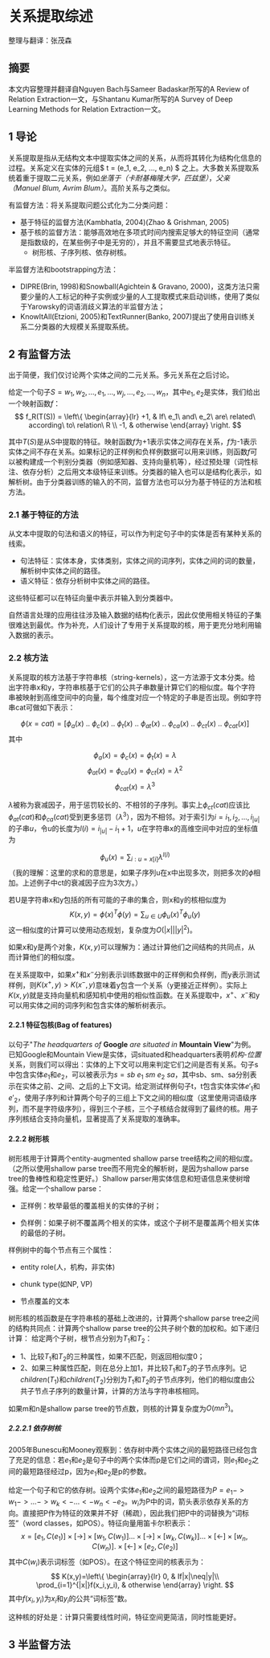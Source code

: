 # 关系提取综述

整理与翻译：张茂森

## 摘要
本文内容整理并翻译自Nguyen Bach与Sameer Badaskar所写的A Review of Relation Extraction一文，与Shantanu Kumar所写的A Survey of Deep Learning Methods for Relation Extraction一文。

## 1 导论
关系提取是指从无结构文本中提取实体之间的关系，从而将其转化为结构化信息的过程。关系定义在实体的元组$ t = (e_1, e_2, ..., e_n) $ 之上。大多数关系提取系统着重于提取二元关系，例如*坐落于（卡耐基梅隆大学，匹兹堡）*，*父亲（Manuel Blum, Avrim Blum）*。高阶关系与之类似。

有监督方法：将关系提取问题公式化为二分类问题：

- 基于特征的监督方法(Kambhatla, 2004)(Zhao & Grishman, 2005)
- 基于核的监督方法：能够高效地在多项式时间内搜索足够大的特征空间（通常是指数级的，在某些例子中是无穷的），并且不需要显式地表示特征。
  - 树形核、子序列核、依存树核。

半监督方法和bootstrapping方法：

- DIPRE(Brin, 1998)和Snowball(Agichtein & Gravano, 2000)，这类方法只需要少量的人工标记的种子实例或少量的人工提取模式来启动训练，使用了类似于Yarowsky的词语消歧义算法的半监督方法；
- KnowItAll(Etzioni, 2005)和TextRunner(Banko, 2007)提出了使用自训练关系二分类器的大规模关系提取系统。

## 2 有监督方法
出于简便，我们仅讨论两个实体之间的二元关系。多元关系在之后讨论。

给定一个句子$S = w_1, w_2, ..., e_1, ..., w_j, ..., e_2, ..., w_n$，其中$e_1, e_2$是实体，我们给出一个映射函数$f$：
$$
f_R(T(S)) = 
\left\{  
             \begin{array}{lr}  
             +1, & If\ e_1\ and\ e_2\ are\ related\ according\ to\ relation\ R \\
             -1, & otherwise   
             \end{array}  
\right.
$$

其中$T(S)$是从S中提取的特征。映射函数$f$为+1表示实体之间存在关系，$f$为-1表示实体之间不存在关系。如果标记的正样例和负样例数据可以用来训练，则函数$f$可以被构建成一个判别分类器（例如感知器、支持向量机等），经过预处理（词性标注、依存分析）之后用文本级特征来训练。分类器的输入也可以是结构化表示，如解析树。由于分类器训练的输入的不同，监督方法也可以分为基于特征的方法和核方法。

### 2.1 基于特征的方法
从文本中提取的句法和语义的特征，可以作为判定句子中的实体是否有某种关系的线索。

- 句法特征：实体本身，实体类别，实体之间的词序列，实体之间的词的数量，解析树中实体之间的路径。
- 语义特征：依存分析树中实体之间的路径。

这些特征都可以在特征向量中表示并输入到分类器中。

自然语言处理的应用往往涉及输入数据的结构化表示，因此仅使用相关特征的子集很难达到最优。作为补充，人们设计了专用于关系提取的核，用于更充分地利用输入数据的表示。

### 2.2 核方法
关系提取的核方法基于字符串核（string-kernels），这一方法源于文本分类。给出字符串x和y，字符串核基于它们的公共子串数量计算它们的相似度。每个字符串被映射到高维空间中的向量，每个维度对应一个特定的子串是否出现。例如字符串cat可做如下表示：

$$
\phi(x=cat) = [\phi_a(x)\ ..\ \phi_c(x)\ ..\ \phi_t(x)\ ..\ \phi_{at}(x)\ ..\ \phi_{ca}(x)\ ..\ \phi_{ct}(x)\ ..\ \phi_{cat}(x)] 
$$
其中

$$
\phi_a(x)=\phi_c(x)=\phi_t(x) = \lambda
$$
$$
\phi_{at}(x)=\phi_{ca}(x)=\phi_{ct}(x) = \lambda^2 
$$
$$
\phi_{cat}(x) = \lambda^3
$$

$\lambda$被称为衰减因子，用于惩罚较长的、不相邻的子序列。事实上$\phi_{ct}(cat)$应该比$\phi_{at}(cat)$和$\phi_{ca}(cat)$受到更多惩罚（$\lambda^3$），因为不相邻。对于索引为$i = i_1, i_2, ..., i_{|u|}$的子串$u$，令$u$的长度为$l(i)=i_{|u|}-i_1+1$，$u$在字符串x的高维空间中对应的坐标值为

$$
\phi_u(x) = \sum_{i:u=x[i]} \lambda^{l(i)}
$$
（我的理解：这里的求和的意思是，如果子序列u在x中出现多次，则把多次的$\phi$相加。上述例子中ct的衰减因子应为3次方。）

若U是字符串x和y包括的所有可能的子串的集合，则x和y的核相似度为
$$
K(x,y)=\phi(x)^T \phi(y) = \sum_{u \in U}\phi_u(x)^T \phi_u(y)
$$
这一相似度的计算可以使用动态规划，复杂度为$O(|x|||y|^2)$。

如果x和y是两个对象，$K(x,y)$可以理解为：通过计算他们之间结构的共同点，从而计算他们的相似度。

在关系提取中，如果$x^+$和$x^-$分别表示训练数据中的正样例和负样例，而y表示测试样例，则$K(x^+,y)>K(x^-,y)$意味着y包含一个关系（y更接近正样例）。实际上$K(x,y)$就是支持向量机和感知机中使用的相似性函数。在关系提取中，$x^+$、$x^-$和y可以用实体之间的词序列和包含实体的解析树表示。

#### 2.2.1 特征包核(Bag of features)
以句子"*The headquarters of* **Google** *are situated in* **Mountain View**"为例。已知Google和Mountain View是实体，词situated和headquarters表明*机构-位置*关系，则我们可以得出：实体的上下文可以用来判定它们之间是否有关系。句子s中包含实体$e_1$和$e_2$，可以被表示为$s = sb\ e_1\ sm\ e_2\ sa$，其中sb、sm、sa分别表示在实体之前、之间、之后的上下文词。给定测试样例句子t，t包含实体实体$e'_1$和$e'_2$，使用子序列和计算两个句子的三组上下文之间的相似度（这里使用词语级序列，而不是字符级序列），得到三个子核，三个子核结合就得到了最终的核。用子序列核结合支持向量机，显著提高了关系提取的准确率。

#### 2.2.2 树形核

树形核用于计算两个entity-augmented shallow parse tree结构之间的相似度。（之所以使用shallow parse tree而不用完全的解析树，是因为shallow parse tree的鲁棒性和稳定性更好。）Shallow parser用实体信息和短语信息来使树增强。给定一个shallow parse：

- 正样例：枚举最低的覆盖相关的实体的子树；

- 负样例：如果子树不覆盖两个相关的实体，或这个子树不是覆盖两个相关实体的最低的子树。

样例树中的每个节点有三个属性：
- entity role(人，机构，非实体) 

- chunk type(如NP, VP)

- 节点覆盖的文本

树形核的核函数是在字符串核的基础上改进的，计算两个shallow parse tree之间的结构共同点：计算两个shallow parse tree的公共子树个数的加权和。如下递归计算：
给定两个子树，根节点分别为$T_1$和$T_2$：
- 1、比较$T_1$和$T_2$的三种属性，如果不匹配，则返回相似度0；
- 2、如果三种属性匹配，则在总分上加1，并比较$T_1$和$T_2$的子节点序列。记$children(T_1)$和$children(T_2)$分别为$T_1$和$T_2$的子节点序列，他们的相似度由公共子节点子序列的数量计算，计算的方法与字符串核相同。

如果m和n是shallow parse tree的节点数，则核的计算复杂度为$O(mn^3)$。

##### 2.2.2.1 依存树核

2005年Bunescu和Mooney观察到：依存树中两个实体之间的最短路径已经包含了充足的信息：若$e_1$和$e_2$是句子中的两个实体而p是它们之间的谓词，则$e_1$和$e_2$之间的最短路径经过p，因为$e_1$和$e_2$是p的参数。

给定一个句子和它的依存树。设两个实体$e_1$和$e_2$之间的最短路径为$P=e_1->w_1->…->w_k<-…<-w_n<-e_2$。$w_i$为P中的词，箭头表示依存关系的方向。直接把P作为特征的效果并不好（稀疏），因此我们把P中的词替换为“词标签”（word classes，如POS）。特征向量用笛卡尔积表示：
$$
x=[e_1,C(e_1)]\times[\rightarrow]\times[w_1,C(w_1)]...\times[\rightarrow]\times[w_k,C(w_k)]...\times[\leftarrow]\times[w_n,C(w_n)].\times[\leftarrow]\times[e_2,C(e_2)]
$$
其中$C(w_i)$表示词标签（如POS）。在这个特征空间的核表示为：
$$
K(x,y)=\left\{  
             \begin{array}{lr}  
             0, & If|x|\neq|y|\\
             \prod_{i=1}^{|x|}f(x_i,y_i), & otherwise   
             \end{array}  
\right.
$$
其中$f(x_i,y_i)$为$x_i$和$y_i$的公共“词标签”数。

这种核的好处是：计算只需要线性时间，特征空间更简洁，同时性能更好。



## 3 半监督方法





